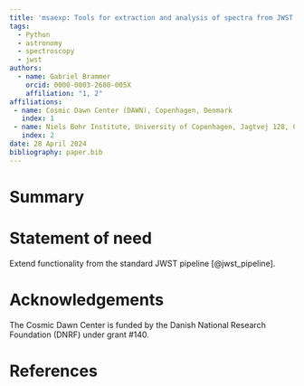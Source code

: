 ```yaml
---
title: 'msaexp: Tools for extraction and analysis of spectra from JWST NIRSpec'
tags:
  - Python
  - astronomy
  - spectroscopy
  - jwst
authors:
  - name: Gabriel Brammer
    orcid: 0000-0003-2680-005X
    affiliation: "1, 2"
affiliations:
 - name: Cosmic Dawn Center (DAWN), Copenhagen, Denmark
   index: 1
 - name: Niels Bohr Institute, University of Copenhagen, Jagtvej 128, Copenhagen, Denmark
   index: 2
date: 28 April 2024
bibliography: paper.bib
---
```


<!-- https://joss.readthedocs.io/en/latest/submitting.html#what-should-my-paper-contain -->

# Summary

# Statement of need

Extend functionality from the standard JWST pipeline [@jwst_pipeline].

# Acknowledgements

The Cosmic Dawn Center is funded by the Danish National Research Foundation
(DNRF) under grant \#140.

# References